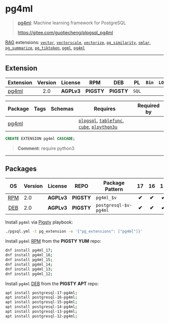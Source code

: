 # pg4ml


> [pg4ml](https://gitee.com/guotiecheng/plpgsql_pg4ml): Machine learning framework for PostgreSQL
>
> https://gitee.com/guotiecheng/plpgsql_pg4ml





[RAG](/rag) extensions: [`vector`](/vector), [`vectorscale`](/vectorscale), [`vectorize`](/vectorize), [`pg_similarity`](/pg_similarity), [`smlar`](/smlar), [`pg_summarize`](/pg_summarize), [`pg_tiktoken`](/pg_tiktoken), [`pgml`](/pgml), [`pg4ml`](/pg4ml)


-------
## Extension


| Extension | Version | License | RPM | DEB | PL | `Bin` | `LOAD` | `DYLIB` | `DDL` | `TRUST` | `RELOC` |
|-----------|:-------:|:-------:|:---:|:---:|:--:|:-----:|:------:|:-------:|:-----:|:-------:|:-------:|
| [pg4ml](https://gitee.com/guotiecheng/plpgsql_pg4ml) | 2.0 | **<span class="tcwarn">AGPLv3</span>** | **<span class="tcwarn">PIGSTY</span>** | **<span class="tcwarn">PIGSTY</span>** | `SQL` |  |  | <span class="tcwarn">✘</span> | <span class="tcblue">✔</span> | <span class="tcblue">✔</span> | <span class="tcblue">✔</span> |



| Package | Tags | Schemas | Requires | Required by |
|---------|------|---------|----------|-------------|
| [pg4ml](/pg4ml) |  |  | [`plpgsql`](plpgsql), [`tablefunc`](tablefunc), [`cube`](cube), [`plpython3u`](plpython3u) |  |





```sql
CREATE EXTENSION pg4ml CASCADE;
```
> **Comment**: require python3
-----------


## Packages


| OS | Version | License | REPO | Package Pattern | 17 | 16 | 15 | 14 | 13 | 12 | Dependency |
|:--:|---------|:-------:|:----:|-----------------|:--:|:--:|:--:|:--:|:--:|:--:|------------|
| [RPM](/rpm) | 2.0 | **<span class="tcwarn">AGPLv3</span>** | **<span class="tcwarn">PIGSTY</span>** | `pg4ml_$v` | **<span class="tcwarn">✔</span>** | **<span class="tcwarn">✔</span>** | **<span class="tcwarn">✔</span>** | **<span class="tcwarn">✔</span>** | **<span class="tcwarn">✔</span>** | **<span class="tcwarn">✔</span>** |  |
| [DEB](/deb) | 2.0 | **<span class="tcwarn">AGPLv3</span>** | **<span class="tcwarn">PIGSTY</span>** | `postgresql-$v-pg4ml` | **<span class="tcwarn">✔</span>** | **<span class="tcwarn">✔</span>** | **<span class="tcwarn">✔</span>** | **<span class="tcwarn">✔</span>** | **<span class="tcwarn">✔</span>** | **<span class="tcwarn">✔</span>** |  |



Install `pg4ml` via [Pigsty](https://pigsty.cc/docs/pgext/usage/install/) playbook:

```bash
./pgsql.yml -t pg_extension -e '{"pg_extensions": ["pg4ml"]}'
```


Install `pg4ml` [RPM](/rpm) from the **<span class="tcwarn">PIGSTY</span>** **YUM** repo:

```bash
dnf install pg4ml_17;
dnf install pg4ml_16;
dnf install pg4ml_15;
dnf install pg4ml_14;
dnf install pg4ml_13;
dnf install pg4ml_12;
```


Install `pg4ml` [DEB](/deb) from the **<span class="tcwarn">PIGSTY</span>** **APT** repo:

```bash
apt install postgresql-17-pg4ml;
apt install postgresql-16-pg4ml;
apt install postgresql-15-pg4ml;
apt install postgresql-14-pg4ml;
apt install postgresql-13-pg4ml;
apt install postgresql-12-pg4ml;
```







